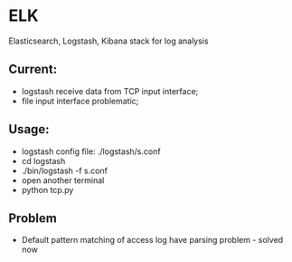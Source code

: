 ELK
===

Elasticsearch, Logstash, Kibana stack for log analysis


Current:
-------

- logstash receive data from TCP input interface;
- file input interface problematic;

Usage:
------
- logstash config file: ./logstash/s.conf
- cd logstash
- ./bin/logstash -f s.conf
- open another terminal
- python tcp.py

Problem
-------
- Default pattern matching of access log have parsing problem - solved now
